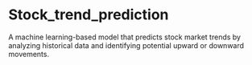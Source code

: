 # Stock_trend_prediction
A machine learning-based model that predicts stock market trends by analyzing historical data and identifying potential upward or downward movements.
